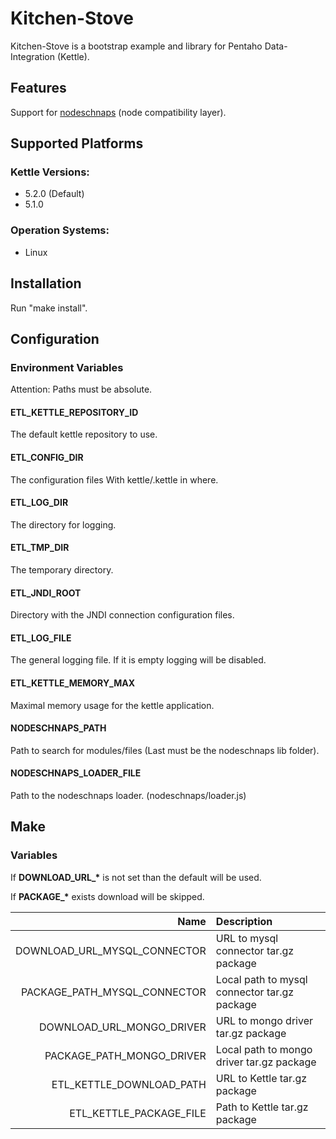 # Kitchen-Stove

Kitchen-Stove is a bootstrap example and library
for Pentaho Data-Integration (Kettle).

## Features

Support for [nodeschnaps](https://github.com/killmag10/nodeschnaps/)
(node compatibility layer).

## Supported Platforms

### Kettle Versions:
* 5.2.0 (Default)
* 5.1.0

### Operation Systems:
* Linux

## Installation

Run "make install".

## Configuration

### Environment Variables

Attention: Paths must be absolute.

#### ETL_KETTLE_REPOSITORY_ID

The default kettle repository to use.

#### ETL_CONFIG_DIR

The configuration files
With kettle/.kettle in where.

#### ETL_LOG_DIR

The directory for logging.

#### ETL_TMP_DIR

The temporary directory.

#### ETL_JNDI_ROOT

Directory with the JNDI connection configuration files.

#### ETL_LOG_FILE

The general logging file.
If it is empty logging will be disabled.

#### ETL_KETTLE_MEMORY_MAX

Maximal memory usage for the kettle application.

#### NODESCHNAPS_PATH

Path to search for modules/files (Last must be the nodeschnaps lib folder).

#### NODESCHNAPS_LOADER_FILE

Path to the nodeschnaps loader. (nodeschnaps/loader.js)

## Make

### Variables

If **DOWNLOAD_URL_\*** is not set than the default will be used. 

If **PACKAGE_\*** exists download will be skipped. 


| Name                          | Description                                  |
| ----------------------------: | :------------------------------------------- |
| DOWNLOAD_URL_MYSQL_CONNECTOR  | URL to mysql connector tar.gz package        |
| PACKAGE_PATH_MYSQL_CONNECTOR  | Local path to mysql connector tar.gz package |
| DOWNLOAD_URL_MONGO_DRIVER     | URL to mongo driver tar.gz package           |
| PACKAGE_PATH_MONGO_DRIVER     | Local path to mongo driver tar.gz package    |
| ETL_KETTLE_DOWNLOAD_PATH      | URL to Kettle tar.gz package                 |
| ETL_KETTLE_PACKAGE_FILE       | Path to Kettle tar.gz package                |









